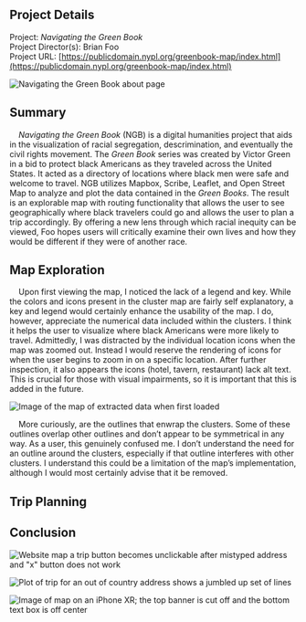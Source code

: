 ## Project Details
Project:
_Navigating the Green Book_\
Project Director(s):
Brian Foo\
Project URL:
[https://publicdomain.nypl.org/greenbook-map/index.html](https://publicdomain.nypl.org/greenbook-map/index.html)

![Navigating the Green Book about page](https://toddmahood.com/images/ngb-about.jpeg)

## Summary
&nbsp;&nbsp;&nbsp;&nbsp;_Navigating the Green Book_ (NGB) is a digital humanities project that aids in the visualization of racial segregation, descrimination, and eventually the civil rights movement. The _Green Book_ series was created by Victor Green in a bid to protect black Americans as they traveled across the United States. It acted as a directory of locations where black men were safe and welcome to travel. NGB utilizes Mapbox, Scribe, Leaflet, and Open Street Map to analyze and plot the data contained in the _Green Books_. The result is an explorable map with routing functionality that allows the user to see geographically where black travelers could go and allows the user to plan a trip accordingly. By offering a new lens through which racial inequity can be viewed, Foo hopes users will critically examine their own lives and how they would be different if they were of another race.

## Map Exploration 
&nbsp;&nbsp;&nbsp;&nbsp;Upon first viewing the map, I noticed the lack of a legend and key. While the colors and icons present in the cluster map are fairly self explanatory, a key and legend would certainly enhance the usability of the map. I do, however, appreciate the numerical data included within the clusters. I think it helps the user to visualize where black Americans were more likely to travel. Admittedly, I was distracted by the individual location icons when the map was zoomed out. Instead I would reserve the rendering of icons for when the user begins to zoom in on a specific location. After further inspection, it also appears the icons (hotel, tavern, restaurant) lack alt text. This is crucial for those with visual impairments, so it is important that this is added in the future.

![Image of the map of extracted data when first loaded](https://toddmahood.com/images/ngb-first-view.png)

&nbsp;&nbsp;&nbsp;&nbsp;More curiously, are the outlines that enwrap the clusters. Some of these outlines overlap other outlines and don’t appear to be symmetrical in any way. As a user, this genuinely confused me. I don’t understand the need for an outline around the clusters, especially if that outline interferes with other clusters. I understand this could be a limitation of the map’s implementation, although I would most certainly advise that it be removed.

## Trip Planning 


## Conclusion
![Website map a trip button becomes unclickable after mistyped address and "x" button does not work](https://toddmahood.com/images/ngb-incorrect-address-x.gif)

![Plot of trip for an out of country address shows a jumbled up set of lines](https://toddmahood.com/images/ngb-out-of-us.png)

![Image of map on an iPhone XR; the top banner is cut off and the bottom text box is off center](https://toddmahood.com/images/ngb-mobile.png)



